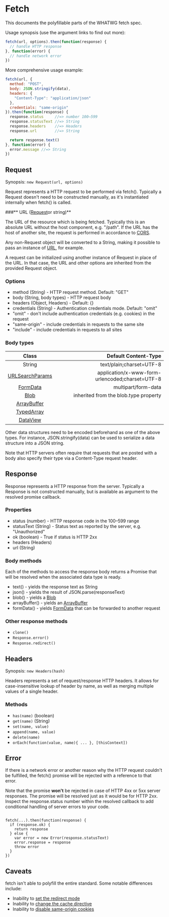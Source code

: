 # **Fetch**

This documents the polyfillable parts of the WHATWG fetch spec.

Usage synopsis (use the argument links to find out more):

```js
fetch(url, options).then(function(response) {
  // handle HTTP response
}, function(error) {
  // handle network error
})
```
More comprehensive usage example:
```js
fetch(url, {
  method: "POST",
  body: JSON.stringify(data),
  headers: {
    "Content-Type": "application/json"
  },
  credentials: "same-origin"
}).then(function(response) {
  response.status     //=> number 100–599
  response.statusText //=> String
  response.headers    //=> Headers
  response.url        //=> String

  return response.text()
}, function(error) {
  error.message //=> String
})
```
## **Request**

Synopsis: `new Request(url, options)`

Request represents a HTTP request to be performed via fetch(). Typically a Request doesn't need to be constructed manually, as it's instantiated internally when fetch() is called.

###** URL ([Request](#request)or string)**

The URL of the resource which is being fetched. Typically this is an absolute URL without the host component, e.g. "/path". If the URL has the host of another site, the request is performed in accordance to [CORS](https://developer.mozilla.org/zh-CN/docs/Web/HTTP/Access_control_CORS).

Any non-Request object will be converted to a String, making it possible to pass an instance of [URL](https://developer.mozilla.org/zh-CN/docs/Web/API/URL), for example.

A request can be initialized using another instance of Request in place of the URL. In that case, the URL and other options are inherited from the provided Request object.

### **Options**

- method (String) - HTTP request method. Default: "GET"
- body (String, body types) - HTTP request body
- headers (Object, Headers) - Default: {}
- credentials (String) - Authentication credentials mode. Default: "omit"
- "omit" - don't include authentication credentials (e.g. cookies) in the request
- "same-origin" - include credentials in requests to the same site
- "include" - include credentials in requests to all sites


### **Body types**
|          Class      |                     Default Content-Type        |
| :-----------------: | -----------------------------------------------:|
| String              |              text/plain;charset=UTF-8           |
| [URLSearchParams](https://developer.mozilla.org/zh-CN/docs/Web/API/URLSearchParams)     | application/x-www-form-urlencoded;charset=UTF-8 |
| [FormData](https://developer.mozilla.org/zh-CN/docs/Web/API/FormData)            |              multipart/form-data                |
| [Blob](https://developer.mozilla.org/zh-CN/docs/Web/API/Blob)                |    inherited from the blob.type property        |
| [ArrayBuffer ](https://developer.mozilla.org/zh-CN/docs/Web/JavaScript/Reference/Global_Objects/ArrayBuffer)        |                                                 |
| [TypedArray](https://developer.mozilla.org/zh-CN/docs/Web/JavaScript/Reference/Global_Objects/TypedArray)            |                                                 |
| [DataView](https://developer.mozilla.org/zh-CN/docs/Web/JavaScript/Reference/Global_Objects/DataView)            |                                                 |

Other data structures need to be encoded beforehand as one of the above types. For instance, JSON.stringify(data) can be used to serialize a data structure into a JSON string.

Note that HTTP servers often require that requests that are posted with a body also specify their type via a Content-Type request header.

## **Response**

Response represents a HTTP response from the server. Typically a Response is not constructed manually, but is available as argument to the resolved promise callback.

### **Properties**

- status (number) - HTTP response code in the 100–599 range
- statusText (String) - Status text as reported by the server, e.g. "Unauthorized"
- ok (boolean) - True if status is HTTP 2xx
- headers (Headers)
- url (String)

### **Body methods**

Each of the methods to access the response body returns a Promise that will be resolved when the associated data type is ready.

- text() - yields the response text as String
- json() - yields the result of JSON.parse(responseText)
- blob() - yields a [Blob](https://developer.mozilla.org/zh-CN/docs/Web/API/Blob)
- arrayBuffer() - yields an [ArrayBuffer ](https://developer.mozilla.org/zh-CN/docs/Web/JavaScript/Reference/Global_Objects/ArrayBuffer)
- formData() - yields [FormData](https://developer.mozilla.org/zh-CN/docs/Web/API/FormData)  that can be forwarded to another request

### **Other response methods**

- `clone()`
- `Response.error()`
- `Response.redirect()`

## **Headers**

Synopsis: `new Headers(hash)`

Headers represents a set of request/response HTTP headers. It allows for case-insensitive lookup of header by name, as well as merging multiple values of a single header.

### **Methods**

- `has(name)` (boolean)
- `get(name)` (String)
- `set(name, value)`
- `append(name, value)`
- `delete(name)`
- `orEach(function(value, name){ ... }, [thisContext])`

## **Error**

If there is a network error or another reason why the HTTP request couldn't be fulfilled, the fetch() promise will be rejected with a reference to that error.

Note that the promise **won't** be rejected in case of HTTP 4xx or 5xx server responses. The promise will be resolved just as it would be for HTTP 2xx. Inspect the response.status number within the resolved callback to add conditional handling of server errors to your code.

```

fetch(...).then(function(response) {
  if (response.ok) {
    return response
  } else {
    var error = new Error(response.statusText)
    error.response = response
    throw error
  }
})
```
## **Caveats**

fetch isn't able to polyfill the entire standard. Some notable differences include:

- Inability to [set the redirect mode](https://github.com/github/fetch/issues/137)
- Inability to [change the cache directive](https://github.com/github/fetch/issues/438#issuecomment-261272466)
- Inability to [disable same-origin cookies](https://github.com/github/fetch/pull/56#issuecomment-68835992)